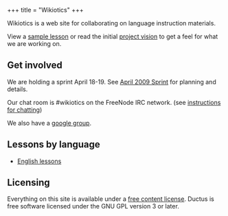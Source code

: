 +++
title = "Wikiotics"
+++

Wikiotics is a web site for collaborating on language instruction
materials.

View a [sample lesson](/en/sample_lesson) or read the initial [project
vision](/en/project_vision) to get a feel for what we are working on.

## Get involved

We are holding a sprint April 18-19. See [April 2009
Sprint](/en/April_2009_Sprint) for planning and details.

Our chat room is \#wikiotics on the FreeNode IRC network. (see
[instructions for chatting](/en/instructions_for_chatting))

We also have a [google group](http://groups.google.com/group/wikiotics).

## Lessons by language

  - [English lessons](/en/English_lessons)

## Licensing

Everything on this site is available under a [free content
license](http://en.wikipedia.org/wiki/Free_content#Free_content_licenses).
Ductus is free software licensed under the GNU GPL version 3 or later.
